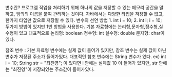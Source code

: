 변수란?
프로그램 작업을 처리하기 위해 하나의 값을 저장할 수 있는 메모리 공간을 말하고,
임의의 이름을 붙여 관리하는 것이다.
자바에서는 다양한 타입을 저장할 수 없고, 한가지 타입만 값으로 저장될 수 있다.
변수의 선언 방법  1.  int  i  = 10;
	           2.  int i; 
		  i = 10;   두가지 방법이 있지만 1번 방법을 사용한다.
기본 자료형에는 논리형,문자형,정수형,실수형이 있고
대표적으로 논리형: boolean 정수형: int  실수형: double 문자형: char이 있다.

참조 변수 : 기본 자료형 변수에는 실제 값이 들어가 있지만, 참조 변수는
실제 값이 아닌 변수가 저장된 주소가 들어가있다. 
대표적인 참조 변수에는 String 변수가 있다.
ex) int i = 10;
    String str = "최진영";  이 있다면  i 안에는 실제값 10 이 들어가 있지만,
 			str 안에는 "최진영"이 저장되있는 주소값이 들어가있다.


